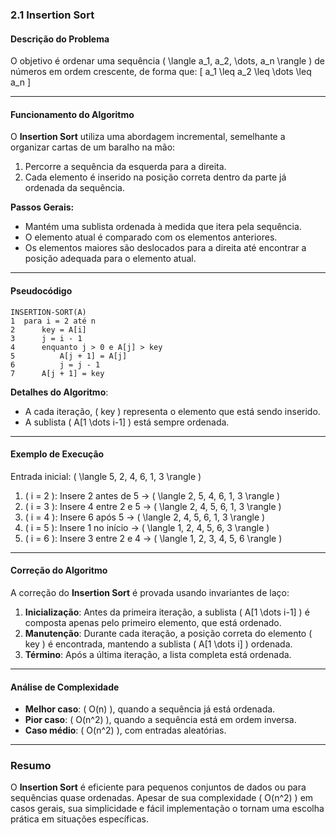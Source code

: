 ### **2.1 Insertion Sort**

#### **Descrição do Problema**
O objetivo é ordenar uma sequência \( \langle a_1, a_2, \dots, a_n \rangle \) de números em ordem crescente, de forma que:
\[
a_1 \leq a_2 \leq \dots \leq a_n
\]

---

#### **Funcionamento do Algoritmo**
O **Insertion Sort** utiliza uma abordagem incremental, semelhante a organizar cartas de um baralho na mão:
1. Percorre a sequência da esquerda para a direita.
2. Cada elemento é inserido na posição correta dentro da parte já ordenada da sequência.

**Passos Gerais:**
- Mantém uma sublista ordenada à medida que itera pela sequência.
- O elemento atual é comparado com os elementos anteriores.
- Os elementos maiores são deslocados para a direita até encontrar a posição adequada para o elemento atual.

---

#### **Pseudocódigo**
```plaintext
INSERTION-SORT(A)
1  para i = 2 até n
2      key = A[i]
3      j = i - 1
4      enquanto j > 0 e A[j] > key
5          A[j + 1] = A[j]
6          j = j - 1
7      A[j + 1] = key
```

**Detalhes do Algoritmo**:
- A cada iteração, \( key \) representa o elemento que está sendo inserido.
- A sublista \( A[1 \dots i-1] \) está sempre ordenada.

---

#### **Exemplo de Execução**
Entrada inicial: \( \langle 5, 2, 4, 6, 1, 3 \rangle \)

1. \( i = 2 \): Insere 2 antes de 5 → \( \langle 2, 5, 4, 6, 1, 3 \rangle \)
2. \( i = 3 \): Insere 4 entre 2 e 5 → \( \langle 2, 4, 5, 6, 1, 3 \rangle \)
3. \( i = 4 \): Insere 6 após 5 → \( \langle 2, 4, 5, 6, 1, 3 \rangle \)
4. \( i = 5 \): Insere 1 no início → \( \langle 1, 2, 4, 5, 6, 3 \rangle \)
5. \( i = 6 \): Insere 3 entre 2 e 4 → \( \langle 1, 2, 3, 4, 5, 6 \rangle \)

---

#### **Correção do Algoritmo**
A correção do **Insertion Sort** é provada usando invariantes de laço:
1. **Inicialização**: Antes da primeira iteração, a sublista \( A[1 \dots i-1] \) é composta apenas pelo primeiro elemento, que está ordenado.
2. **Manutenção**: Durante cada iteração, a posição correta do elemento \( key \) é encontrada, mantendo a sublista \( A[1 \dots i] \) ordenada.
3. **Término**: Após a última iteração, a lista completa está ordenada.

---

#### **Análise de Complexidade**
- **Melhor caso**: \( O(n) \), quando a sequência já está ordenada.
- **Pior caso**: \( O(n^2) \), quando a sequência está em ordem inversa.
- **Caso médio**: \( O(n^2) \), com entradas aleatórias.

---

### **Resumo**
O **Insertion Sort** é eficiente para pequenos conjuntos de dados ou para sequências quase ordenadas. Apesar de sua complexidade \( O(n^2) \) em casos gerais, sua simplicidade e fácil implementação o tornam uma escolha prática em situações específicas.